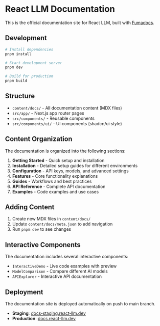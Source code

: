 # React LLM Documentation

This is the official documentation site for React LLM, built with [Fumadocs](https://fumadocs.vercel.app/).

## Development

```bash
# Install dependencies
pnpm install

# Start development server
pnpm dev

# Build for production
pnpm build
```

## Structure

- `content/docs/` - All documentation content (MDX files)
- `src/app/` - Next.js app router pages
- `src/components/` - Reusable components
- `src/components/ui/` - UI components (shadcn/ui style)

## Content Organization

The documentation is organized into the following sections:

1. **Getting Started** - Quick setup and installation
2. **Installation** - Detailed setup guides for different environments
3. **Configuration** - API keys, models, and advanced settings
4. **Features** - Core functionality explanations
5. **Guides** - Workflows and best practices
6. **API Reference** - Complete API documentation
7. **Examples** - Code examples and use cases

## Adding Content

1. Create new MDX files in `content/docs/`
2. Update `content/docs/meta.json` to add navigation
3. Run `pnpm dev` to see changes

## Interactive Components

The documentation includes several interactive components:

- `InteractiveDemo` - Live code examples with preview
- `ModelComparison` - Compare different AI models
- `APIExplorer` - Interactive API documentation

## Deployment

The documentation site is deployed automatically on push to main branch.

- **Staging**: [docs-staging.react-llm.dev](https://docs-staging.react-llm.dev)
- **Production**: [docs.react-llm.dev](https://docs.react-llm.dev)